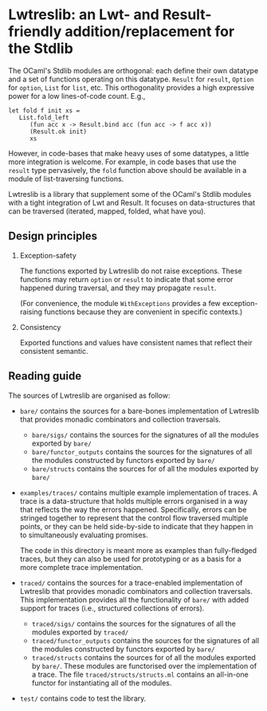 # Lwtreslib: an Lwt- and Result-friendly addition/replacement for the Stdlib

The OCaml's Stdlib modules are orthogonal: each define their own datatype and a
set of functions operating on this datatype. `Result` for `result`, `Option`
for `option`, `List` for `list`, etc. This orthogonality provides a high
expressive power for a low lines-of-code count. E.g.,

```
let fold f init xs =
   List.fold_left
      (fun acc x -> Result.bind acc (fun acc -> f acc x))
      (Result.ok init)
      xs
```

However, in code-bases that make heavy uses of some datatypes, a little more
integration is welcome. For example, in code bases that use the `result` type
pervasively, the `fold` function above should be available in a module of
list-traversing functions.

Lwtreslib is a library that supplement some of the OCaml's Stdlib modules with a
tight integration of Lwt and Result. It focuses on data-structures that can be
traversed (iterated, mapped, folded, what have you).


## Design principles

1.  Exception-safety

    The functions exported by Lwtreslib do not raise exceptions. These functions
    may return `option` or `result` to indicate that some error happened during
    traversal, and they may propagate `result`.

    (For convenience, the module `WithExceptions` provides a few
    exception-raising functions because they are convenient in specific
    contexts.)

2.  Consistency

    Exported functions and values have consistent names that reflect their
    consistent semantic.


## Reading guide

The sources of Lwtreslib are organised as follow:

- `bare/` contains the sources for a bare-bones implementation of Lwtreslib that
  provides monadic combinators and collection traversals.

    - `bare/sigs/` contains the sources for the signatures of all the modules
      exported by `bare/`
    - `bare/functor_outputs` contains the sources for the signatures of all the
      modules constructed by functors exported by `bare/`
    - `bare/structs` contains the sources for of all the modules exported by
      `bare/`

- `examples/traces/` contains multiple example implementation of traces. A trace
  is a data-structure that holds multiple errors organised in a way that
  reflects the way the errors happened. Specifically, errors can be stringed
  together to represent that the control flow traversed multiple points, or they
  can be held side-by-side to indicate that they happen in to simultaneously
  evaluating promises.

  The code in this directory is meant more as examples than fully-fledged
  traces, but they can also be used for prototyping or as a basis for a more
  complete trace implementation.

- `traced/` contains the sources for a trace-enabled implementation of Lwtreslib
  that provides monadic combinators and collection traversals. This
  implementation provides all the functionality of `bare/` with added support
  for traces (i.e., structured collections of errors).

    - `traced/sigs/` contains the sources for the signatures of all the modules
      exported by `traced/`
    - `traced/functor_outputs` contains the sources for the signatures of all
      the modules constructed by functors exported by `bare/`
    - `traced/structs` contains the sources for of all the modules exported by
      `bare/`. These modules are functorised over the implementation of a trace.
      The file `traced/structs/structs.ml` contains an all-in-one functor for
      instantiating all of the modules.

- `test/` contains code to test the library.
